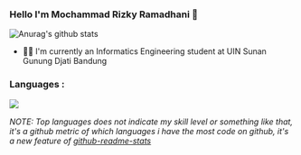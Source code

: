 ### Hello I'm Mochammad Rizky Ramadhani 🚀

<img align="center" src="https://github-readme-stats.vercel.app/api?username=Mokyra18&show_icons=true&include_all_commits=true&theme=default" alt="Anurag's github stats"/>

- 👨‍🎓 I'm currently an Informatics Engineering student at UIN Sunan Gunung Djati Bandung 

### Languages :
<img align="left" src="https://github-readme-stats.vercel.app/api/top-langs/?username=Mokyra18&layout=compact&theme=default"/>

<br>

*NOTE: Top languages does not indicate my skill level or something like that, it's a github metric of which languages i have the most code on github, it's a new feature of [github-readme-stats](https://github.com/anuraghazra/github-readme-stats)*
